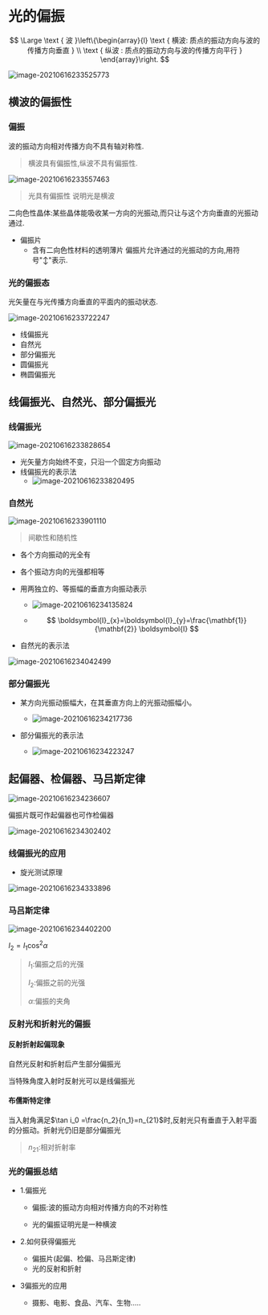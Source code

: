 # 光的偏振

$$
\Large \text { 波 }\left\{\begin{array}{l}
\text { 横波: 质点的振动方向与波的传播方向垂直 } \\
\text { 纵波 : 质点的振动方向与波的传播方向平行 }
\end{array}\right.
$$

![image-20210616233525773](image/image-20210616233525773.png)

## 横波的偏振性

### 偏振

波的振动方向相对传播方向不具有轴对称性.

>    横波具有偏振性,纵波不具有偏振性.

![image-20210616233557463](image/image-20210616233557463.png)

>    光具有偏振性
>   说明光是横波

二向色性晶体:某些晶体能吸收某一方向的光振动,而只让与这个方向垂直的光振动通过.

+   偏振片
     +   含有二向色性材料的透明薄片
         偏振片允许通过的光振动的方向,用符号"$\updownarrow$"表示.

### 光的偏振态

光矢量在与光传播方向垂直的平面内的振动状态.

![image-20210616233722247](image/image-20210616233722247.png)

+   线偏振光
+   自然光
+   部分偏振光
+   圆偏振光
+   椭圆偏振光

## 线偏振光、自然光、部分偏振光

### 线偏振光

![image-20210616233828654](image/image-20210616233828654.png)

+   光矢量方向始终不变，只沿一个固定方向振动
+   线偏振光的表示法
    +   ![image-20210616233820495](image/image-20210616233820495.png)

### 自然光

![image-20210616233901110](image/image-20210616233901110.png)

>   间歇性和随机性

+   各个方向振动的光全有
+   各个振动方向的光强都相等



+   用两独立的、等振幅的垂直方向振动表示

    +   ![image-20210616234135824](image/image-20210616234135824.png)

    +   $$
        \boldsymbol{I}_{x}=\boldsymbol{I}_{y}=\frac{\mathbf{1}}{\mathbf{2}} \boldsymbol{I}
        $$

+   自然光的表示法

![image-20210616234042499](image/image-20210616234042499.png)

### 部分偏振光

+   某方向光振动振幅大，在其垂直方向上的光振动振幅小。
    +   ![image-20210616234217736](image/image-20210616234217736.png)

+   部分偏振光的表示法
    +   ![image-20210616234223247](image/image-20210616234223247.png)

## 起偏器、检偏器、马吕斯定律

![image-20210616234236607](image/image-20210616234236607.png)

偏振片既可作起偏器也可作检偏器

![image-20210616234302402](image/image-20210616234302402.png)

### 线偏振光的应用

+   旋光测试原理

![image-20210616234333896](image/image-20210616234333896.png)

### 马吕斯定律

![image-20210616234402200](image/image-20210616234402200.png)

$I_{2}=I_{1} \cos ^{2} \alpha$

>   $I_1:$偏振之后的光强
>
>   $I_2:$偏振之前的光强 
>
>   $\alpha:$偏振的夹角

### 反射光和折射光的偏振

#### 反射折射起偏现象

自然光反射和折射后产生部分偏振光

当特殊角度入射时反射光可以是线偏振光

#### 布儒斯特定律

当入射角满足$\tan i_0 =\frac{n_2}{n_1}=n_{21}$时,反射光只有垂直于入射平面的分振动。折射光仍旧是部分偏振光

>   $n_{21}:$相对折射率

### 光的偏振总结

+   1.偏振光

    +   偏振:波的振动方向相对传播方向的不对称性

    +   光的偏振证明光是一种横波

+   2.如何获得偏振光
    +   偏振片(起偏、检偏、马吕斯定律)
    +   光的反射和折射

+   3偏振光的应用
    +   摄影、电影、食品、汽车、生物.....

